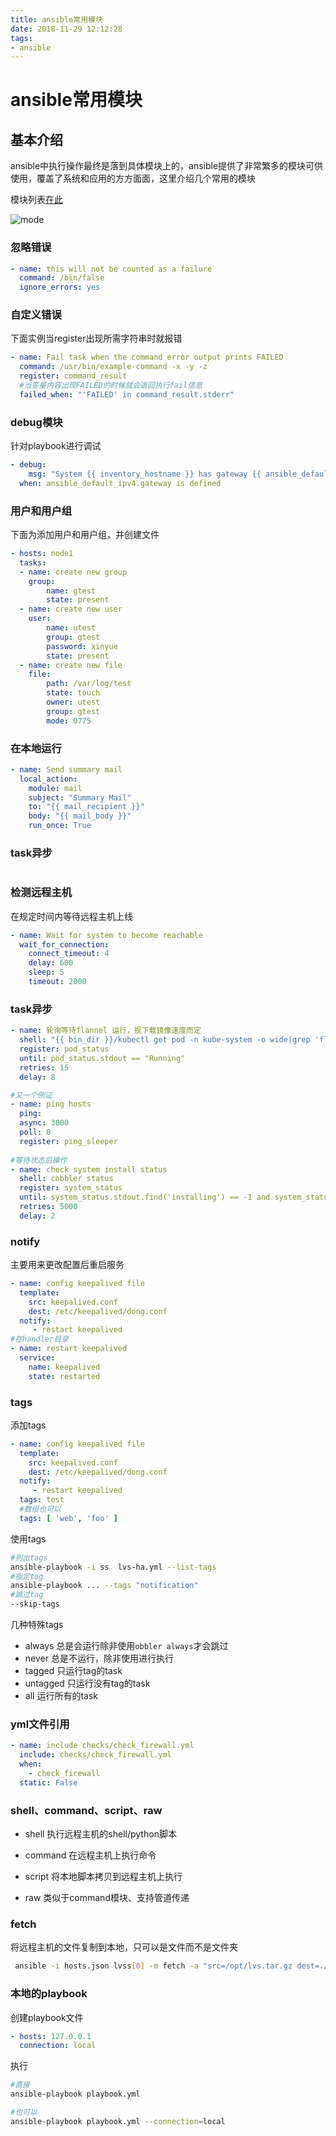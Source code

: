 ```yaml
---
title: ansible常用模块
date: 2018-11-29 12:12:28
tags:
- ansible
---
```


# ansible常用模块

## 基本介绍

ansible中执行操作最终是落到具体模块上的，ansible提供了非常繁多的模块可供使用，覆盖了系统和应用的方方面面，这里介绍几个常用的模块

模块列表[在此](https://docs.ansible.com/ansible/latest/modules/list_of_all_modules.html)

![mode](https://qiniu.li-rui.top/mode.png)

<!--more-->

### 忽略错误

```yml
- name: this will not be counted as a failure
  command: /bin/false
  ignore_errors: yes
```

### 自定义错误

下面实例当register出现所需字符串时就报错

```yaml
- name: Fail task when the command error output prints FAILED
  command: /usr/bin/example-command -x -y -z
  register: command_result
  #当变量内容出现FAILED的时候就会返回执行fail信息
  failed_when: "'FAILED' in command_result.stderr"
```

### debug模块

针对playbook进行调试

```yml
- debug:
    msg: "System {{ inventory_hostname }} has gateway {{ ansible_default_ipv4.gateway }}"
  when: ansible_default_ipv4.gateway is defined
```

### 用户和用户组

下面为添加用户和用户组，并创建文件

```yml
- hosts: node1
  tasks:
  - name: create new group
    group:
        name: gtest
        state: present
  - name: create new user
    user:
        name: utest
        group: gtest
        password: xinyue
        state: present
  - name: create new file
    file:
        path: /var/log/test
        state: touch
        owner: utest
        group: gtest
        mode: 0775
```

### 在本地运行

```yml
- name: Send summary mail
  local_action:
    module: mail
    subject: "Summary Mail"
    to: "{{ mail_recipient }}"
    body: "{{ mail_body }}"
    run_once: True
```

### task异步

```yml

```

### 检测远程主机

在规定时间内等待远程主机上线

```yml
- name: Wait for system to become reachable
  wait_for_connection:
    connect_timeout: 4
    delay: 600
    sleep: 5
    timeout: 2000
```

### task异步

```yml
- name: 轮询等待flannel 运行，视下载镜像速度而定
  shell: "{{ bin_dir }}/kubectl get pod -n kube-system -o wide|grep 'flannel'|grep ' {{ inventory_hostname }} '|awk '{print $3}'"
  register: pod_status
  until: pod_status.stdout == "Running"
  retries: 15
  delay: 8

#又一个例证
- name: ping hosts
  ping: 
  async: 3000
  poll: 0
  register: ping_sleeper
  
#等待状态后操作
- name: check system install status
  shell: cobbler status
  register: system_status
  until: system_status.stdout.find('installing') == -1 and system_status.stdout.find('unknown') == -1 and system_status.stdout.find('stalled') == -1 and system_status.stdout.find('finished') != -1 
  retries: 5000
  delay: 2
```

### notify

主要用来更改配置后重启服务

```yml
- name: config keepalived file
  template:
    src: keepalived.conf
    dest: /etc/keepalived/dong.conf
  notify:
     - restart keepalived
#在handler目录
- name: restart keepalived
  service:
    name: keepalived
    state: restarted
```

### tags

添加tags

```yml
- name: config keepalived file
  template:
    src: keepalived.conf
    dest: /etc/keepalived/dong.conf
  notify:
     - restart keepalived
  tags: test
  #数组也可以
  tags: [ 'web', 'foo' ]
```

使用tags

```bash
#列出tags
ansible-playbook -i ss  lvs-ha.yml --list-tags
#指定tag
ansible-playbook ... --tags "notification"
#跳过tag
--skip-tags
```

几种特殊tags

- always 总是会运行除非使用`obbler always`才会跳过
- never 总是不运行，除非使用进行执行
- tagged 只运行tag的task
- untagged 只运行没有tag的task
- all 运行所有的task

### yml文件引用

```yml
- name: include checks/check_firewall.yml
  include: checks/check_firewall.yml
  when:
    - check_firewall
  static: False
```

### shell、command、script、raw

- shell 执行远程主机的shell/python脚本
- command 在远程主机上执行命令

- script 将本地脚本拷贝到远程主机上执行
- raw 类似于command模块、支持管道传递


### fetch

将远程主机的文件复制到本地，只可以是文件而不是文件夹

```bash
 ansible -i hosts.json lvss[0] -m fetch -a "src=/opt/lvs.tar.gz dest=./"
```

### 本地的playbook

创建playbook文件

```yml
- hosts: 127.0.0.1
  connection: local
```

执行

```bash
#直接
ansible-playbook playbook.yml 

#也可以
ansible-playbook playbook.yml --connection=local
```